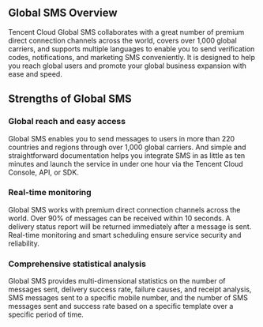 ## Global SMS Overview

Tencent Cloud Global SMS collaborates with a great number of premium direct connection channels across the world, covers over 1,000 global carriers, and supports multiple languages to enable you to send verification codes, notifications, and marketing SMS conveniently. It is designed to help you reach global users and promote your global business expansion with ease and speed.


## Strengths of Global SMS

### Global reach and easy access
Global SMS enables you to send messages to users in more than 220 countries and regions through over 1,000 global carriers. And simple and straightforward documentation helps you integrate SMS in as little as ten minutes and launch the service in under one hour via the Tencent Cloud Console, API, or SDK.


### Real-time monitoring
Global SMS works with premium direct connection channels across the world. Over 90% of messages can be received within 10 seconds. A delivery status report will be returned immediately after a message is sent. Real-time monitoring and smart scheduling ensure service security and reliability.


### Comprehensive statistical analysis
Global SMS provides multi-dimensional statistics on the number of messages sent, delivery success rate, failure causes, and receipt analysis, SMS messages sent to a specific mobile number, and the number of SMS messages sent and success rate based on a specific template over a specific period of time.
